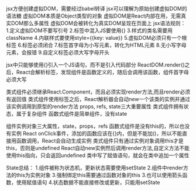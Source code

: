 jsx方便创建虚拟DOM，需要经过babel转译
jsx可以理解为原始创建虚拟DOM的语法糖
虚拟DOM本质是Object类型的对象
虚拟DOM是React内部在用，无需真实DOM那么多属性
虚拟DOM会被转化为真实DOM呈现在页面上
jsx语法规则：
1.定义虚拟DOM不要写引号
2.标签中混入JS要使用{}
3.样式的类名需要用className
4.内联样式要使用style={{key: value}}
5.虚拟DOM必须只有一个根标签
6.标签必须闭合
7.标签首字母为小写元素，转化为HTML元素
8.无小写字母元素，会报错
9.自定义标签必须大写字母开头

jsx中只能够使用{}引入一个JS语句，而不是引入代码部分
ReactDOM.render()之后，React会解析标签，发现组件是函数定义的，随后会调用该函数，组件首字母必须大写

类式组件必须继承React.Component，而且必须实现render方法,而且render必须有返回值
类式组件使用标签之后，React解析器会自动new一个该类的实例并通过该实例调用到原型的render方法
props, refs, state三大重要属性
类式组件拥有状态，属于复杂组件
函数式组件是简单组件，没有state

组件实例对象三大属性，state，props，refs
函数式组件是没有this的，所以也没有实例
React onClick事件，添加的函数应该在{}内，但是不能加()，所以不能直接用函数调用，React会自动生成实例
类式组件只有通过实例对象调用this才是this，否则是undefined
React自动new实例然后调用render方法,自定义方法不能使用this指向，只会返回undefined
类中写了赋值语句，就会在类中追加一个属性

State总结：
1.组件被称为状态机，更新状态需要使用setState
2.组件中render方法的this为实例对象
3.强制绑定this需要通过函数对象的this
3.也可以使用箭头函数，使用赋值语句
4.状态数据不能直接修改或更新，只能用setState